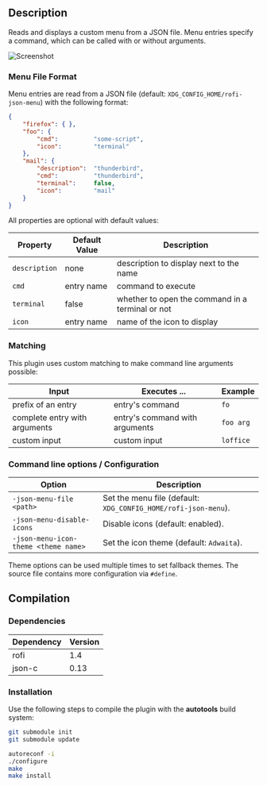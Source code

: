 ## Description

Reads and displays a custom menu from a JSON file. Menu entries specify a command, which can be called with or without arguments.

![Screenshot](https://marvinkreis.github.io/rofi-plugins/rofi-prompt/example.png)

### Menu File Format

Menu entries are read from a JSON file (default: `XDG_CONFIG_HOME/rofi-json-menu`) with the following format:

```json
{
    "firefox": { },
    "foo": {
        "cmd":          "some-script",
        "icon":         "terminal"
    },
    "mail": {
        "description":  "thunderbird",
        "cmd":          "thunderbird",
        "terminal":     false,
        "icon":         "mail"
    }
}
```

All properties are optional with default values:

Property      | Default Value | Description
------------- | ------------- | -----------
`description` | none          | description to display next to the name
`cmd`         | entry name    | command to execute
`terminal`    | false         | whether to open the command in a terminal or not
`icon`        | entry name    | name of the icon to display

### Matching

This plugin uses custom matching to make command line arguments possible:

Input                         | Executes ...                   | Example
----------------------------- | ------------------------------ | -------
prefix of an entry            | entry's command                | `fo`
complete entry with arguments | entry's command with arguments | `foo arg`
custom input                  | custom input                   | `loffice`

### Command line options / Configuration

Option                               | Description
------------------------------------ | -----------
`-json-menu-file <path>`             | Set the menu file (default: `XDG_CONFIG_HOME/rofi-json-menu`).
`-json-menu-disable-icons`           | Disable icons (default: enabled).
`-json-menu-icon-theme <theme name>` | Set the icon theme (default: `Adwaita`).

Theme options can be used multiple times to set fallback themes.
The source file contains more configuration via `#define`.

## Compilation

### Dependencies

Dependency | Version
---------- | -------
rofi       | 1.4
json-c     | 0.13

### Installation

Use the following steps to compile the plugin with the **autotools** build system:

```bash
git submodule init
git submodule update

autoreconf -i
./configure
make
make install
```
